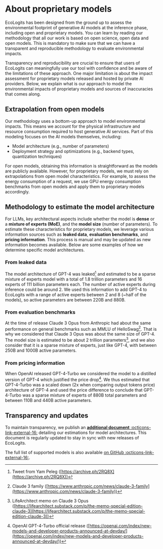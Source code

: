# About proprietary models

EcoLogits has been designed from the ground up to assess the environmental footprint of generative AI models at the inference phase, including open and proprietary models. You can learn by reading our methodology that all our work is based on open science, open data and open models. This is mandatory to make sure that we can have a transparent and reproducible methodology to evaluate environmental impacts.

Transparency and reproducibility are crucial to ensure that users of EcoLogits can meaningfully use our tool with confidence and be aware of the limitations of these approach. One major limitation is about the impact assessment for proprietary models released and hosted by private AI providers. Below, we explain what is our approach to model the environmental impacts of proprietary models and sources of inaccuracies that comes along.


## Extrapolation from open models

Our methodology uses a bottom-up approach to model environmental impacts. This means we account for the physical infrastructure and resource consumption required to host generative AI services. Part of this modeling focuses on the AI models themselves, including:

- Model architecture (e.g., number of parameters)
- Deployment strategy and optimizations (e.g., backend types, quantization techniques)

For open models, obtaining this information is straightforward as the models are publicly available. However, for proprietary models, we must rely on extrapolations from open model characteristics. For example, to assess the energy consumption of a request, we use GPU energy consumption benchmarks from open models and apply them to proprietary models accordingly.


## Methodology to estimate the model architecture

For LLMs, key architectural aspects include whether the model is **dense** or a **mixture of experts (MoE)**, and the **model size** (number of parameters). To estimate these characteristics for proprietary models, we leverage various information sources such as **leaked data**, **evaluation benchmarks**, and **pricing information**. This process is manual and may be updated as new information becomes available. Below are some examples of how we determine specific model architectures.

### From leaked data

The model architecture of GPT-4 was leaked[^1] and estimated to be a sparse mixture of experts model with a total of 1.8 trillion parameters and 16 experts of 111 billion parameters each. The number of active experts during inference could be around 2. We used this information to add GPT-4 to EcoLogits with a range of active experts between 2 and 8 (~half of the models), so active parameters are between 220B and 880B.

### From evaluation benchmarks

At the time of release Claude 3 Opus from Anthropic had about the same performance on general benchmarks such as MMLU of HelloSwag[^2]. That is why we considered that Claude 3 Opus was about the same size of GPT-4. The model size is estimated to be about 2 trillion parameters[^3], and we also consider that it is a sparse mixture of experts, just like GPT-4, with between 250B and 1000B active parameters.

### From pricing information

When OpenAI released GPT-4-Turbo we considered the model to a distilled version of GPT-4 which justified the price drop[^4]. We thus estimated that GPT-4-Turbo was a scaled down (2x when comparing output tokens price) architecture of GPT-4 and used the price difference to conclude that GPT-4-Turbo was a sparse mixture of experts of 880B total parameters and between 110B and 440B active parameters.


## Transparency and updates

To maintain transparency, we publish an [**additional document** :octicons-link-external-16:](https://docs.google.com/spreadsheets/d/1XkPTkrGxpwWpIVIxpVvgRJuInSZsqbndTQbFGcHhdd0/edit?usp=sharing) detailing our estimations for model architectures. This document is regularly updated to stay in sync with new releases of EcoLogits.

The full list of supported models is also available [on GitHub :octicons-link-external-16:](https://github.com/genai-impact/ecologits/blob/main/ecologits/data/models.json).


[^1]: Tweet from Yam Peleg ([https://archive.ph/2RQ8X](https://archive.ph/2RQ8X))
[^2]: Claude 3 family ([https://www.anthropic.com/news/claude-3-family](https://www.anthropic.com/news/claude-3-family))
[^3]: LifeArchitect memo on Claude 3 Opus ([https://lifearchitect.substack.com/p/the-memo-special-edition-claude-3](https://lifearchitect.substack.com/p/the-memo-special-edition-claude-3))
[^4]: OpenAI GPT-4-Turbo official release ([https://openai.com/index/new-models-and-developer-products-announced-at-devday/](https://openai.com/index/new-models-and-developer-products-announced-at-devday/))

